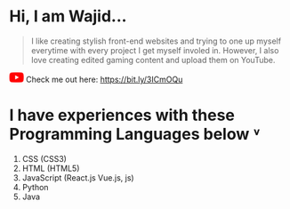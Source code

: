 # Hi, I am Wajid...

> I like creating stylish front-end websites and trying to one up myself everytime with every project I get
> myself involed in. However, I also love creating edited gaming content and upload them on YouTube.


![Alt text](yticon.png "YouTube Icon") Check me out here: https://bit.ly/3ICmOQu

# I have experiences with these Programming Languages below ˅
1. CSS (CSS3)
2. HTML (HTML5)
4. JavaScript (React.js Vue.js, js)
5. Python
6. Java
